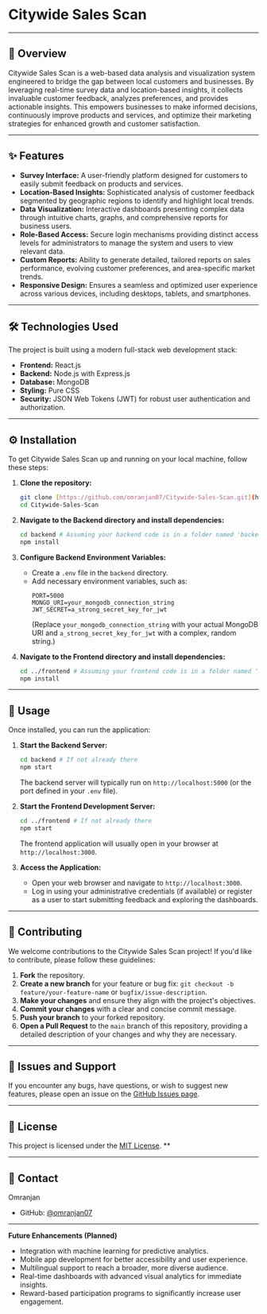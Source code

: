 # Citywide Sales Scan

---

## 🚀 Overview

Citywide Sales Scan is a web-based data analysis and visualization system engineered to bridge the gap between local customers and businesses. By leveraging real-time survey data and location-based insights, it collects invaluable customer feedback, analyzes preferences, and provides actionable insights. This empowers businesses to make informed decisions, continuously improve products and services, and optimize their marketing strategies for enhanced growth and customer satisfaction.

---

## ✨ Features

* **Survey Interface:** A user-friendly platform designed for customers to easily submit feedback on products and services.
* **Location-Based Insights:** Sophisticated analysis of customer feedback segmented by geographic regions to identify and highlight local trends.
* **Data Visualization:** Interactive dashboards presenting complex data through intuitive charts, graphs, and comprehensive reports for business users.
* **Role-Based Access:** Secure login mechanisms providing distinct access levels for administrators to manage the system and users to view relevant data.
* **Custom Reports:** Ability to generate detailed, tailored reports on sales performance, evolving customer preferences, and area-specific market trends.
* **Responsive Design:** Ensures a seamless and optimized user experience across various devices, including desktops, tablets, and smartphones.

---

## 🛠️ Technologies Used

The project is built using a modern full-stack web development stack:

* **Frontend:** React.js
* **Backend:** Node.js with Express.js
* **Database:** MongoDB
* **Styling:** Pure CSS
* **Security:** JSON Web Tokens (JWT) for robust user authentication and authorization.

---

## ⚙️ Installation

To get Citywide Sales Scan up and running on your local machine, follow these steps:

1.  **Clone the repository:**
    ```bash
    git clone [https://github.com/omranjan07/Citywide-Sales-Scan.git](https://github.com/omranjan07/Citywide-Sales-Scan.git)
    cd Citywide-Sales-Scan
    ```

2.  **Navigate to the Backend directory and install dependencies:**
    ```bash
    cd backend # Assuming your backend code is in a folder named 'backend'
    npm install
    ```

3.  **Configure Backend Environment Variables:**
    * Create a `.env` file in the `backend` directory.
    * Add necessary environment variables, such as:
        ```env
        PORT=5000
        MONGO_URI=your_mongodb_connection_string
        JWT_SECRET=a_strong_secret_key_for_jwt
        ```
        (Replace `your_mongodb_connection_string` with your actual MongoDB URI and `a_strong_secret_key_for_jwt` with a complex, random string.)

4.  **Navigate to the Frontend directory and install dependencies:**
    ```bash
    cd ../frontend # Assuming your frontend code is in a folder named 'client'
    npm install
    ```

---

## 🚀 Usage

Once installed, you can run the application:

1.  **Start the Backend Server:**
    ```bash
    cd backend # If not already there
    npm start
    ```
    The backend server will typically run on `http://localhost:5000` (or the port defined in your `.env` file).

2.  **Start the Frontend Development Server:**
    ```bash
    cd ../frontend # If not already there
    npm start
    ```
    The frontend application will usually open in your browser at `http://localhost:3000`.

3.  **Access the Application:**
    * Open your web browser and navigate to `http://localhost:3000`.
    * Log in using your administrative credentials (if available) or register as a user to start submitting feedback and exploring the dashboards.

---

## 🤝 Contributing

We welcome contributions to the Citywide Sales Scan project! If you'd like to contribute, please follow these guidelines:

1.  **Fork** the repository.
2.  **Create a new branch** for your feature or bug fix: `git checkout -b feature/your-feature-name` or `bugfix/issue-description`.
3.  **Make your changes** and ensure they align with the project's objectives.
4.  **Commit your changes** with a clear and concise commit message.
5.  **Push your branch** to your forked repository.
6.  **Open a Pull Request** to the `main` branch of this repository, providing a detailed description of your changes and why they are necessary.

---

## 🐞 Issues and Support

If you encounter any bugs, have questions, or wish to suggest new features, please open an issue on the [GitHub Issues page](https://github.com/omranjan07/Citywide-Sales-Scan/issues).

---

## 📄 License

This project is licensed under the [MIT License](LICENSE).
**

---

## 📧 Contact

Omranjan
* GitHub: [@omranjan07](https://github.com/omranjan07)

---

**Future Enhancements (Planned)**
* Integration with machine learning for predictive analytics.
* Mobile app development for better accessibility and user experience.
* Multilingual support to reach a broader, more diverse audience.
* Real-time dashboards with advanced visual analytics for immediate insights.
* Reward-based participation programs to significantly increase user engagement.